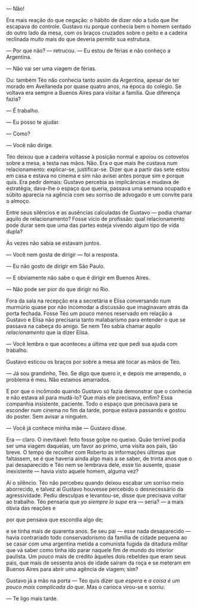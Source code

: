 — Não!

Era mais reação do que negação: o hábito de dizer _não_ a tudo que lhe escapava do controle. Gustavo riu porque conhecia bem o homem sentado do outro lado da mesa, com os braços cruzados sobre o peito e a cadeira reclinada muito mais do que deveria permitir sua estrutura.

— Por que não? — retrucou. — Eu estou de férias e não conheço a Argentina.

— Não vai ser uma viagem de férias.

Ou: também Téo não conhecia tanto assim da Argentina, apesar de ter morado em Avellaneda por quase quatro anos, na época do colégio. Se voltava era sempre a Buenos Aires para visitar a família. Que diferença fazia?

— É trabalho.

— Eu posso te ajudar.

— Como?

— Você não dirige.

Téo deixou que a cadeira voltasse à posição normal e apoiou os cotovelos sobre a mesa, a testa nas mãos. Não. Era o que mais lhe custava num relacionamento: explicar-se, justificar-se. Dizer que a partir das sete estou em casa e estava no cinema e sim não avisei antes porque sim e porque quis. Era pedir demais: Gustavo percebia as implicâncias e mudava de estratégia, dava-lhe o espaço que queria, passava uma semana ocupado e súbito aparecia na agência com seu sorriso de advogado e um convite para o almoço.

Entre seus silêncios e as ausências calculadas de Gustavo — podia chamar aquilo de relacionamento? Fosse vício de profissão: qual relacionamento pode durar sem que uma das partes esteja vivendo algum tipo de vida dupla?

Às vezes não sabia se estavam juntos.

— Você nem gosta de dirigir — foi a resposta.

— Eu não gosto de dirigir em São Paulo.

— E obviamente não sabe o que é dirigir em Buenos Aires.

— Não pode ser pior do que dirigir no Rio.

Fora da sala na recepção era a secretária e Elisa conversando num murmúrio quase por não incomodar a discussão que imaginavam atrás da porta fechada. Fosse Téo um pouco menos reservado em relação a Gustavo e Elisa não precisaria tanto malabarismo para entender o que se passava na cabeça do amigo. Se nem Téo sabia chamar aquilo _relacionamento_ que ia dizer Elisa.

— Você lembra o que aconteceu a última vez que pedi sua ajuda com trabalho.

Gustavo esticou os braços por sobre a mesa até tocar as mãos de Téo.

— Já sou grandinho, Téo. Se digo que quero ir, e depois me arrependo, o problema é meu. Não estamos amarrados.

E por que o incômodo quando Gustavo só fazia demonstrar que o conhecia e não estava ali para mudá-lo? Que mais ele precisava, enfim? Essa companhia insistente, paciente. Todo o espaço que precisava para se esconder num cinema no fim da tarde, porque estava passando e gostou do poster. Sem avisar a ninguém.

— Você já conhece minha mãe — Gustavo disse.

Era — claro. O inevitável: feito fosse golpe no queixo. Quão terrível podia ser uma viagem daquelas, um favor ao primo, uma visita aos pais, tão breve. O tempo de recolher com Roberto as informações últimas que faltassem, se é que haveria ainda algo mais a se saber, de trinta anos que o pai desaparecido e Téo nem se lembrava dele, esse tio ausente, quase inexistente — havia visto aquele homem, alguma vez?

Aí o silêncio. Téo não percebeu quando deixou escabar um sorriso meio aborrecido, e talvez aí Gustavo houvesse percebido o desnecessário da agressividade. Pediu desculpas e levantou-se, disse que precisava voltar ao trabalho. Téo pensaria que _yo siempre lo supe_ era — seria? — a mais óbvia das reações e

por que pensava que escondia algo de;

e se tinha mais de quarenta anos. Se seu pai — esse nada desaparecido — havia contrariado todo conservadorismo da família de cidade pequena ao se casar com uma argentina metida a comunista fugida da ditadura militar que vá saber como tinha ido parar naquele fim de mundo do interior paulista. Um pouco mais de crédito àqueles dois rebeldes que eram seus pais, que mais de sessenta anos de idade saíram da roça e se meteram em Buenos Aires para abrir uma agência de viagem; sim?

Gustavo já a mão na porta — Téo quis dizer que _espera_ e _a coisa é um pouco mais complicada do que_. Mas o carioca virou-se e sorriu:

— Te ligo mais tarde.
